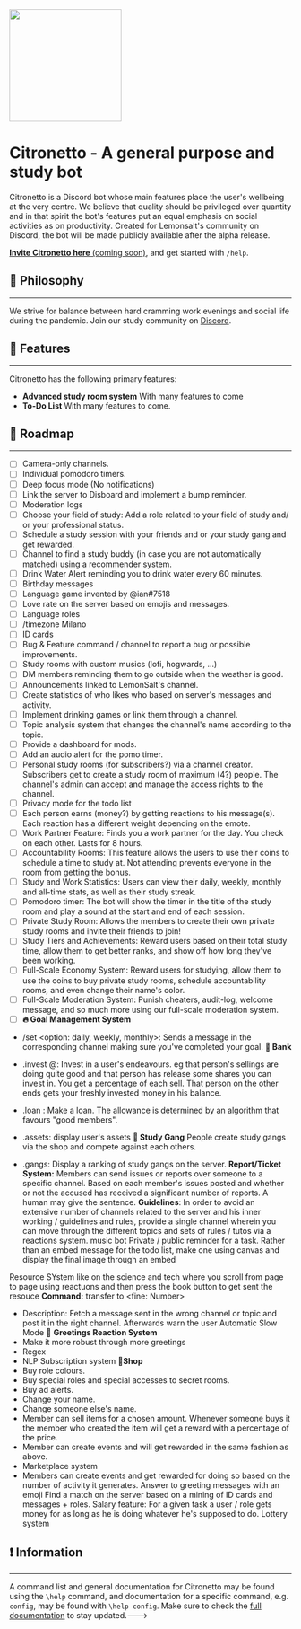 <img src="https://media.discordapp.net/attachments/812014361752895529/931258758082998324/Opera_senza_titolo_80.png" data-canonical-src="https://gyazo.com/eb5c5741b6a9a16c692170a41a49c858.png" width="200" height="200" />

# Citronetto - A general purpose and study bot
Citronetto is a Discord bot whose main features place the user's wellbeing at the very centre. We believe that quality should be privileged over quantity and in that spirit the bot's features put an equal emphasis on social activities as on productivity. Created for Lemonsalt's community on Discord, the bot will be made publicly available after the alpha release.

[**Invite Citronetto here** (coming soon)](https://www.lemonsalt.studio/), and get started with `/help`.

## 💭 Philosophy
------------
We strive for balance between hard cramming work evenings and social life during the pandemic. 
Join our study community on [Discord](https://discord.gg/XFv6cYQQfv). 


## 📙 Features
------------
Citronetto has the following primary features:
- **Advanced study room system**
With many features to come  
- **To-Do List**
With many features to come.

## 🎯 Roadmap
------------
- [ ] Camera-only channels.
- [ ] Individual pomodoro timers.
- [ ] Deep focus mode (No notifications)
- [ ] Link the server to Disboard and implement a bump reminder.
- [ ] Moderation logs
- [ ] Choose your field of study: Add a role related to your field of study and/ or your professional status.
- [ ] Schedule a study session with your friends and or your study gang and get rewarded.
- [ ] Channel to find a study buddy (in case you are not automatically matched) using a recommender system.
- [ ] Drink Water Alert reminding you to drink water every 60 minutes.
- [ ] Birthday messages
- [ ] Language game invented by @ian#7518
- [ ] Love rate on the server based on emojis and messages.
- [ ] Language roles
- [ ] /timezone Milano
- [ ] ID cards
- [ ] Bug & Feature command / channel to report a bug or possible improvements.
- [ ] Study rooms with custom musics (lofi, hogwards, ...)
- [ ] DM members reminding them to go outside when the weather is good.
- [ ] Announcements linked to LemonSalt's channel.
- [ ] Create statistics of who likes who based on server's messages and activity.
- [ ] Implement drinking games or link them through a channel.
- [ ] Topic analysis system that changes the channel's name according to the topic.
- [ ] Provide a dashboard for mods.
- [ ] Add an audio alert for the pomo timer.
- [ ] Personal study rooms (for subscribers?) via a channel creator. Subscribers get to create a study room of maximum (4?) people. The channel's admin can accept and manage the access rights to the channel.
- [ ] Privacy mode for the todo list
- [ ] Each person earns (money?) by getting reactions to his message(s). Each reaction has a different weight depending on the emote.
- [ ] Work Partner Feature: Finds you a work partner for the day. You check on each other. Lasts for 8 hours.
- [ ] Accountability Rooms: This feature allows the users to use their coins to schedule a time to study at. Not attending prevents everyone in the room from getting the bonus.
- [ ] Study and Work Statistics: Users can view their daily, weekly, monthly and all-time stats, as well as their study streak.
- [ ] Pomodoro timer: The bot will show the timer in the title of the study room and play a sound at the start and end of each session.
- [ ] Private Study Room: Allows the members to create their own private study rooms and invite their friends to join!
- [ ] Study Tiers and Achievements: Reward users based on their total study time, allow them to get better ranks, and show off how long they've been working.
- [ ] Full-Scale Economy System: Reward users for studying, allow them to use the coins to buy private study rooms, schedule accountability rooms, and even change their name's color.
- [ ] Full-Scale Moderation System: Punish cheaters, audit-log, welcome message, and so much more using our full-scale moderation system.
- [ ] **🔥 Goal Management System**
- /set <my goal> <option: daily, weekly, monthly>: Sends a message in the corresponding channel making sure you've completed your goal.
  **🏦 Bank**

- .invest @<user>: Invest in a user's endeavours. eg that person's sellings are doing quite good and that person has release some shares you can invest in. You get a percentage of each sell. That person on the other ends gets your freshly invested money in his balance.
- .loan <amount>: Make a loan. The allowance is determined by an algorithm that favours "good members". 
- .assets: display user's assets
  **👊 Study Gang** 
People create study gangs via the shop and compete against each others. 
- .gangs: Display a ranking of study gangs on the server.
  **Report/Ticket System:** 
Members can send issues or reports over someone to a specific channel. Based on each member's issues posted and whether or not the accused has received a significant number of reports. A human may give the sentence.
  **Guidelines**: In order to avoid an extensive number of channels related to the server and his inner working / guidelines and rules, provide a single channel wherein you can move through the different topics and sets of rules / tutos via a reactions system.
  music bot
  Private / public reminder for a task.
  Rather than an embed message for the todo list, make one using canvas and display the final image through an embed

Resource SYstem like on the science and tech where you scroll from page to page using reactuons and then press the book button to get sent the resouce
  **Command:** transfer <message ID> to <channel> <warn true-false> <fine: Number>
- Description: Fetch a message sent in the wrong channel or topic and post it in the right channel. Afterwards warn the user
  Automatic Slow Mode
  👋  **Greetings Reaction System**
- Make it more robust through more greetings
- Regex
- NLP
  Subscription system
  **🛒Shop**
- Buy role colours.
- Buy special roles and special accesses to secret rooms.
- Buy ad alerts.
- Change your name.
- Change someone else's name.
- Member can sell items for a chosen amount. Whenever someone buys it the member who created the item will get a reward with a percentage of the price.
- Member can create events and will get rewarded in the same fashion as above.
- Marketplace system
- Members can create events and get rewarded for doing so based on the number of activity it generates.
  Answer to greeting messages with an emoji
  Find a match on the server based on a mining of ID cards and messages + roles.
  Salary feature: For a given task a user / role gets money for as long as he is doing whatever he's supposed to do.
Lottery system 
## ❗️ Information
------------
A command list and general documentation for Citronetto may be found using the `\help` command, and documentation for a specific command, e.g. `config`, may be found with `\help config`.
Make sure to check the [full documentation]() to stay updated.--->
